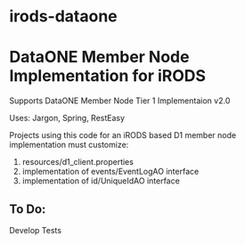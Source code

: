 # irods-dataone
DataONE Member Node Implementation for iRODS
============================================

Supports DataONE Member Node Tier 1 Implementaion v2.0

Uses: Jargon, Spring, RestEasy

Projects using this code for an iRODS based D1 member node implementation must customize:

1. resources/d1_client.properties
1. implementation of events/EventLogAO interface
1. implementation of  id/UniqueIdAO interface

To Do:
------
Develop Tests

